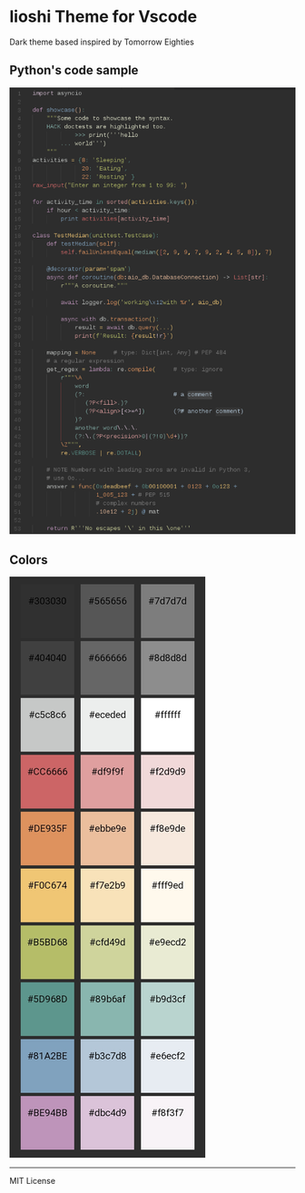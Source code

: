 # lioshi Theme for Vscode

Dark theme based inspired by Tomorrow Eighties

## Python's code sample
![](https://raw.githubusercontent.com/lioshi/vscode-lioshi-theme/master/images/code-python4.png)

## Colors
![](https://raw.githubusercontent.com/lioshi/vscode-lioshi-theme/master/images/colors-mini6.png)

---

MIT License

    
